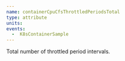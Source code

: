 ```yaml
---
name: containerCpuCfsThrottledPeriodsTotal
type: attribute
units:
events:
  -  K8sContainerSample
---
```


Total number of throttled period intervals.